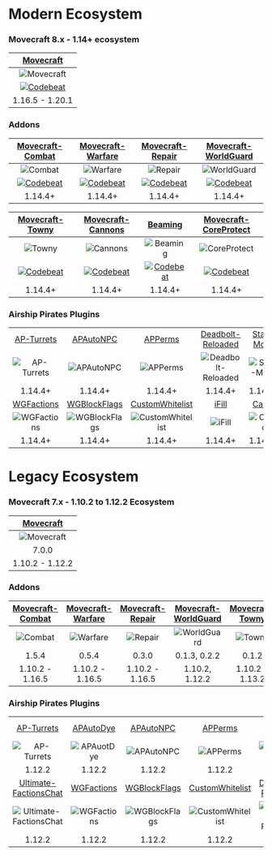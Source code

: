 # Modern Ecosystem

### Movecraft 8.x - 1.14+ ecosystem
| [Movecraft](https://github.com/APDevTeam/Movecraft) |
| :---: |
| ![Movecraft](https://github.com/APDevTeam/Movecraft/actions/workflows/maven.yml/badge.svg?branch=main) |
| [![Codebeat](https://codebeat.co/badges/96b0350f-f9c8-4eff-93b6-4d45ecf39918)](https://codebeat.co/projects/github-com-apdevteam-movecraft-main) |
| 1.16.5 - 1.20.1 |

### Addons
| [Movecraft-Combat](https://github.com/APDevTeam/Movecraft-Combat) | [Movecraft-Warfare](https://github.com/APDevTeam/Movecraft-Warfare) | [Movecraft-Repair](https://github.com/APDevTeam/Movecraft-Repair) | [Movecraft-WorldGuard](https://github.com/APDevTeam/Movecraft-WorldGuard) |
| :---: | :---: | :---: | :---: |
| ![Combat](https://github.com/APDevTeam/Movecraft-Combat/actions/workflows/maven.yml/badge.svg?branch=main) | ![Warfare](https://github.com/APDevTeam/Movecraft-Warfare/actions/workflows/maven.yml/badge.svg?branch=main) | ![Repair](https://github.com/APDevTeam/Movecraft-Repair/actions/workflows/maven.yml/badge.svg?branch=main) | ![WorldGuard](https://github.com/APDevTeam/Movecraft-WorldGuard/actions/workflows/maven.yml/badge.svg?branch=main) |
| [![Codebeat](https://codebeat.co/badges/8ea3227d-0125-4cd5-896f-834f66011791)](https://codebeat.co/projects/github-com-apdevteam-movecraft-combat-main) | [![Codebeat](https://codebeat.co/badges/e2223b85-5404-483d-a3b7-e02f4ea0064d)](https://codebeat.co/projects/github-com-apdevteam-movecraft-warfare-main) | [![Codebeat](https://codebeat.co/badges/ff25e74b-fac0-4b21-8dc3-adf7121a6dca)](https://codebeat.co/projects/github-com-apdevteam-movecraft-repair-main) | [![Codebeat](https://codebeat.co/badges/995849d2-3017-4a93-a9bb-2dcf00c661bd)](https://codebeat.co/projects/github-com-apdevteam-movecraft-worldguard-main) |
| 1.14.4+ | 1.14.4+ | 1.14.4+ |  1.14.4+ |

| [Movecraft-Towny](https://github.com/APDevTeam/Movecraft-Towny/) | [Movecraft-Cannons](https://github.com/APDevTeam/Movecraft-Cannons) | [Beaming](https://github.com/APDevTeam/Beaming) | [Movecraft-CoreProtect](https://github.com/APDevTeam/Movecraft-CoreProtect) |
| :---: | :---: | :---: | :---: |
| ![Towny](https://github.com/APDevTeam/Movecraft-Towny/actions/workflows/maven.yml/badge.svg?branch=main) | ![Cannons](https://github.com/APDevTeam/Movecraft-Cannons/actions/workflows/maven.yml/badge.svg?branch=main) | ![Beaming](https://github.com/APDevTeam/Beaming/actions/workflows/maven.yml/badge.svg?branch=main) | ![CoreProtect](https://github.com/APDevTeam/Movecraft-CoreProtect/actions/workflows/maven.yml/badge.svg?branch=main) |
| [![Codebeat](https://codebeat.co/badges/acbb6937-dad9-440a-84cc-6c5f1bc73930)](https://codebeat.co/projects/github-com-apdevteam-movecraft-towny-main) | [![Codebeat](https://codebeat.co/badges/cb4d4154-2163-4685-819f-2635f8784923)](https://codebeat.co/projects/github-com-apdevteam-movecraft-cannons-main) | [![Codebeat](https://codebeat.co/badges/d550e8aa-8b68-4c59-8d36-4cfc19ffdb6f)](https://codebeat.co/projects/github-com-apdevteam-beaming-main) | [![Codebeat](https://codebeat.co/badges/87bbc484-2fe8-48fd-89d9-fd22977ccc6a)](https://codebeat.co/projects/github-com-apdevteam-movecraft-coreprotect-main) |
| 1.14.4+ | 1.14.4+ | 1.14.4+ | 1.14.4+ |

### Airship Pirates Plugins
|  |  |  |  |  |  |
| :---: | :---: | :---: | :---: | :---: | :---: |
| [AP-Turrets](https://github.com/APDevTeam/Ap-Turrets) | [APAutoNPC](https://github.com/APDevTeam/APAutoNPC) | [APPerms](https://github.com/APDevTeam/APDonorPerms) | [Deadbolt-Reloaded](https://github.com/TylerS1066/Deadbolt-Reloaded) | [Staff-Mode](https://github.com/APDevTeam/Staff-Mode) | [Ultimate-FactionsChat](https://github.com/TylerS1066/Ultimate-FactionsChat) |
| ![AP-Turrets](https://github.com/APDevTeam/Ap-Turrets/actions/workflows/maven.yml/badge.svg?branch=main) | ![APAutoNPC](https://github.com/APDevTeam/APAutoNPC/actions/workflows/maven.yml/badge.svg?branch=main) | ![APPerms](https://github.com/APDevTeam/APDonorPerms/actions/workflows/maven.yml/badge.svg?branch=main) | ![Deadbolt-Reloaded](https://github.com/TylerS1066/Deadbolt-Reloaded/actions/workflows/maven.yml/badge.svg?branch=main) | ![Staff-Mode](https://github.com/APDevTeam/Staff-Mode/actions/workflows/maven.yml/badge.svg?branch=main) | ![Ultimate-FactionsChat](https://github.com/TylerS1066/Ultimate-FactionsChat/actions/workflows/maven.yml/badge.svg?branch=main) |
| 1.14.4+ | 1.14.4+ | 1.14.4+ | 1.14.4+ | 1.14.4+ | 1.14.4+ |
| [WGFactions](https://github.com/APDevTeam/WGFactions) | [WGBlockFlags](https://github.com/TylerS1066/WGBlockFlags/) | [CustomWhitelist](https://github.com/APDevTeam/CustomWhitelist/) | [iFill](https://github.com/APDevTeam/iFill) | [Cargo](https://github.com/APDevTeam/APCargoMerchant) | [StructureBoxes](https://github.com/APDevTeam/StructureBoxes) |
| ![WGFactions](https://github.com/APDevTeam/WGFactions/actions/workflows/maven.yml/badge.svg?branch=main) | ![WGBlockFlags](https://github.com/TylerS1066/WGBlockFlags/actions/workflows/maven.yml/badge.svg?branch=main) | ![CustomWhitelist](https://github.com/APDevTeam/CustomWhitelist/actions/workflows/maven.yml/badge.svg?branch=main) | ![iFill](https://github.com/APDevTeam/iFill/actions/workflows/maven.yml/badge.svg?branch=main) | ![Cargo](https://github.com/APDevTeam/APCargoMerchant/actions/workflows/maven.yml/badge.svg?branch=main) | ![StructureBoxes](https://github.com/APDevTeam/StructureBoxes/actions/workflows/maven.yml/badge.svg?branch=main) |
| 1.14.4+ | 1.14.4+ | 1.14.4+ | 1.14.4+ | 1.14.4+ | 1.14.4+ |



# Legacy Ecosystem

### Movecraft 7.x - 1.10.2 to 1.12.2 Ecosystem
| [Movecraft](https://github.com/APDevTeam/Movecraft) |
| :---: |
| ![Movecraft](https://github.com/APDevTeam/Movecraft/actions/workflows/maven.yml/badge.svg?branch=master) |
| 7.0.0 |
| 1.10.2 - 1.12.2 |

### Addons
| [Movecraft-Combat](https://github.com/APDevTeam/Movecraft-Combat/tree/legacy/) | [Movecraft-Warfare](https://github.com/APDevTeam/Movecraft-Warfare/tree/legacy/) | [Movecraft-Repair](https://github.com/APDevTeam/Movecraft-Repair/tree/legacy/) | [Movecraft-WorldGuard](https://github.com/APDevTeam/Movecraft-WorldGuard/tree/1.12.2/) | [Movecraft-Towny](https://github.com/APDevTeam/Movecraft-Towny/tree/legacy/) | [Movecraft-Cannons](https://github.com/APDevTeam/Movecraft-Cannons/tree/legacy/) | [Beaming](https://github.com/APDevTeam/Beaming/tree/legacy/) |
| :---: | :---: | :---: | :---: | :---: | :---: | :---: |
| ![Combat](https://github.com/APDevTeam/Movecraft-Combat/actions/workflows/maven.yml/badge.svg?branch=legacy) | ![Warfare](https://github.com/APDevTeam/Movecraft-Warfare/actions/workflows/maven.yml/badge.svg?branch=legacy) | ![Repair](https://github.com/APDevTeam/Movecraft-Repair/actions/workflows/maven.yml/badge.svg?branch=legacy) | ![WorldGuard](https://github.com/APDevTeam/Movecraft-WorldGuard/actions/workflows/maven.yml/badge.svg?branch=1.12.2) | ![Towny](https://github.com/APDevTeam/Movecraft-Towny/actions/workflows/maven.yml/badge.svg?branch=legacy) | ![Cannons](https://github.com/APDevTeam/Movecraft-Cannons/actions/workflows/maven.yml/badge.svg?branch=legacy) | ![Beaming](https://github.com/APDevTeam/Beaming/actions/workflows/maven.yml/badge.svg?branch=legacy) |
| 1.5.4 | 0.5.4 | 0.3.0 | 0.1.3, 0.2.2 | 0.1.2 | 0.1.2 | 1.5.1 |
| 1.10.2 - 1.16.5 | 1.10.2 - 1.16.5 | 1.10.2 - 1.16.5 | 1.10.2, 1.12.2 | 1.10.2 - 1.13.2 | 1.10.2 - 1.16.5 | 1.10.2 - 1.16.5 |



### Airship Pirates Plugins
|  |  |  |  |  |
| :---: | :---: | :---: | :---: | :---: |
| [AP-Turrets](https://github.com/APDevTeam/Ap-Turrets/tree/legacy) | [APAutoDye](https://github.com/APDevTeam/APAutoDye) | [APAutoNPC](https://github.com/APDevTeam/APAutoNPC/tree/legacy) | [APPerms](https://github.com/APDevTeam/APDonorPerms) | [Staff-Mode](https://github.com/APDevTeam/Staff-Mode/tree/legacy) |
| ![AP-Turrets](https://github.com/APDevTeam/Ap-Turrets/actions/workflows/maven.yml/badge.svg?branch=legacy) | ![APAuotDye](https://github.com/APDevTeam/APAutoDye/actions/workflows/maven.yml/badge.svg) | ![APAutoNPC](https://github.com/APDevTeam/APAutoNPC/actions/workflows/maven.yml/badge.svg?branch=legacy) | ![APPerms](https://github.com/APDevTeam/APDonorPerms/actions/workflows/maven.yml/badge.svg?branch=legacy) | ![Staff-Mode](https://github.com/APDevTeam/Staff-Mode/actions/workflows/maven.yml/badge.svg?branch=legacy) |
| 1.12.2 | 1.12.2 | 1.12.2 | 1.12.2 | 1.12.2 |
| [Ultimate-FactionsChat](https://github.com/TylerS1066/Ultimate-FactionsChat/tree/legacy) | [WGFactions](https://github.com/APDevTeam/WGFactions/tree/legacy) | [WGBlockFlags](https://github.com/TylerS1066/WGBlockFlags/tree/legacy) | [CustomWhitelist](https://github.com/APDevTeam/CustomWhitelist/) | [Deadbolt-Reloaded](https://github.com/TylerS1066/Deadbolt-Reloaded) |
| ![Ultimate-FactionsChat](https://github.com/TylerS1066/Ultimate-FactionsChat/actions/workflows/maven.yml/badge.svg?branch=legacy) | ![WGFactions](https://github.com/APDevTeam/WGFactions/actions/workflows/maven.yml/badge.svg?branch=legacy) | ![WGBlockFlags](https://github.com/TylerS1066/WGBlockFlags/actions/workflows/maven.yml/badge.svg?branch=legacy) | ![CustomWhitelist](https://github.com/APDevTeam/CustomWhitelist/actions/workflows/maven.yml/badge.svg?branch=legacy) | ![Deadbolt-Reloaded](https://github.com/TylerS1066/Deadbolt-Reloaded/actions/workflows/maven.yml/badge.svg) |
| 1.12.2 | 1.12.2 | 1.12.2 | 1.12.2 | 1.12.2 |
